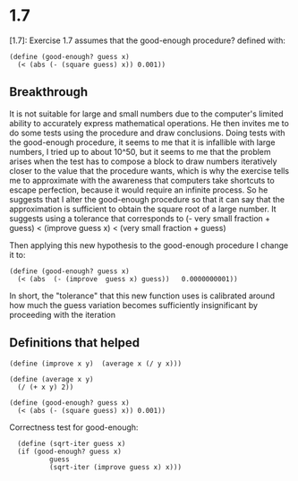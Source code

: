 # 1.7
[1.7]: 
Exercise 1.7 assumes that the good-enough procedure? defined with:

``` racket
(define (good-enough? guess x)
  (< (abs (- (square guess) x)) 0.001))
```

## Breakthrough
It is not suitable for large and small numbers due to the computer's limited ability to accurately express mathematical operations. He then invites me to do some tests using the procedure and draw conclusions. Doing tests with the good-enough procedure, it seems to me that it is infallible with large numbers, I tried up to about 10^50, but it seems to me that the problem arises when the test has to compose a block to draw numbers iteratively closer to the value that the procedure wants, which is why the exercise tells me to approximate with the awareness that computers take shortcuts to escape perfection, because it would require an infinite process. So he suggests that I alter the good-enough procedure so that it can say that the approximation is sufficient to obtain the square root of a large number. It suggests using a tolerance that corresponds to (- very small fraction + guess) < (improve guess x) < (very small fraction + guess)
 
 
Then applying this new hypothesis to the good-enough procedure I change it to:
``` racket
(define (good-enough? guess x)
  (< (abs  (- (improve  guess x) guess))   0.0000000001))
```

In short, the "tolerance" that this new function uses is calibrated around how much the guess variation becomes sufficiently insignificant by proceeding with the iteration
  
  
## Definitions that helped

``` racket
(define (improve x y)  (average x (/ y x)))

(define (average x y) 
  (/ (+ x y) 2))
  
(define (good-enough? guess x)
  (< (abs (- (square guess) x)) 0.001))
```


 Correctness test for good-enough:
``` racket
  (define (sqrt-iter guess x)
  (if (good-enough? guess x)
          guess
          (sqrt-iter (improve guess x) x)))
```
